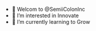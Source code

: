 - 👋 Welcom to @SemiiColonInc
- 👀 I’m interested in Innovate
- 🌱 I’m currently learning to Grow

<!---
SemiiColonInc/SemiiColonInc is a ✨ special ✨ repository because its `README.md` (this file) appears on your GitHub profile.
You can click the Preview link to take a look at your changes.
--->
